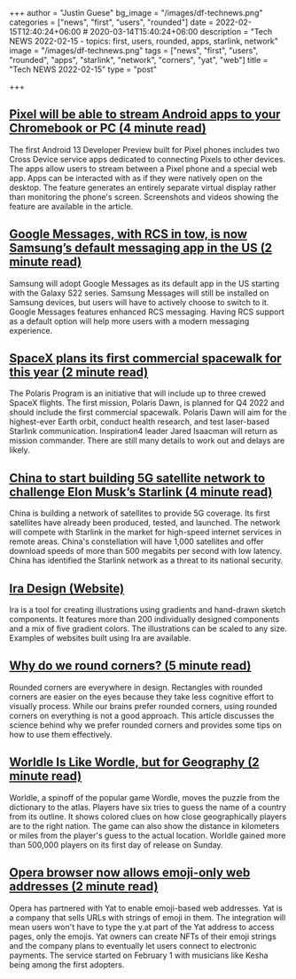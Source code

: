 +++
author = "Justin Guese"
bg_image = "/images/df-technews.png"
categories = ["news", "first", "users", "rounded"]
date = 2022-02-15T12:40:24+06:00 # 2020-03-14T15:40:24+06:00
description = "Tech NEWS 2022-02-15 - topics: first, users, rounded, apps, starlink, network"
image = "/images/df-technews.png"
tags = ["news", "first", "users", "rounded", "apps", "starlink", "network", "corners", "yat", "web"]
title = "Tech NEWS 2022-02-15"
type = "post"

+++

## [Pixel will be able to stream Android apps to your Chromebook or PC (4 minute read)](https://9to5google.com/2022/02/14/exclusive-pixel-stream-android-apps-chromebook-pc-video/)

The first Android 13 Developer Preview built for Pixel phones includes two Cross Device service apps dedicated to connecting Pixels to other devices. The apps allow users to stream between a Pixel phone and a special web app. Apps can be interacted with as if they were natively open on the desktop. The feature generates an entirely separate virtual display rather than monitoring the phone's screen. Screenshots and videos showing the feature are available in the article.

## [Google Messages, with RCS in tow, is now Samsung’s default messaging app in the US (2 minute read)](https://9to5google.com/2022/02/14/google-messages-samsung-galaxy-s22-us/)

Samsung will adopt Google Messages as its default app in the US starting with the Galaxy S22 series. Samsung Messages will still be installed on Samsung devices, but users will have to actively choose to switch to it. Google Messages features enhanced RCS messaging. Having RCS support as a default option will help more users with a modern messaging experience.

## [SpaceX plans its first commercial spacewalk for this year (2 minute read)](https://www.engadget.com/spacex-all-civilian-spacewalk-starship-flight-165202465.html)

The Polaris Program is an initiative that will include up to three crewed SpaceX flights. The first mission, Polaris Dawn, is planned for Q4 2022 and should include the first commercial spacewalk. Polaris Dawn will aim for the highest-ever Earth orbit, conduct health research, and test laser-based Starlink communication. Inspiration4 leader Jared Isaacman will return as mission commander. There are still many details to work out and delays are likely.

## [China to start building 5G satellite network to challenge Elon Musk’s Starlink (4 minute read)](https://www.scmp.com/news/china/science/article/3164140/china-start-building-5g-satellite-network-challenge-elon-musks)

China is building a network of satellites to provide 5G coverage. Its first satellites have already been produced, tested, and launched. The network will compete with Starlink in the market for high-speed internet services in remote areas. China's constellation will have 1,000 satellites and offer download speeds of more than 500 megabits per second with low latency. China has identified the Starlink network as a threat to its national security.

## [Ira Design (Website)](https://iradesign.io/)

Ira is a tool for creating illustrations using gradients and hand-drawn sketch components. It features more than 200 individually designed components and a mix of five gradient colors. The illustrations can be scaled to any size. Examples of websites built using Ira are available.

## [Why do we round corners? (5 minute read)](https://uxdesign.cc/why-do-we-round-corners-5145a90da6ed)

Rounded corners are everywhere in design. Rectangles with rounded corners are easier on the eyes because they take less cognitive effort to visually process. While our brains prefer rounded corners, using rounded corners on everything is not a good approach. This article discusses the science behind why we prefer rounded corners and provides some tips on how to use them effectively.

## [Worldle Is Like Wordle, but for Geography (2 minute read)](https://www.cnet.com/news/worldle-is-like-wordle-but-for-geography/)

Worldle, a spinoff of the popular game Wordle, moves the puzzle from the dictionary to the atlas. Players have six tries to guess the name of a country from its outline. It shows colored clues on how close geographically players are to the right nation. The game can also show the distance in kilometers or miles from the player's guess to the actual location. Worldle gained more than 500,000 players on its first day of release on Sunday.

## [Opera browser now allows emoji-only web addresses (2 minute read)](https://www.theverge.com/2022/2/14/22932918/opera-browser-emoji-only-web-addresses-urls-yat)

Opera has partnered with Yat to enable emoji-based web addresses. Yat is a company that sells URLs with strings of emoji in them. The integration will mean users won't have to type the y.at part of the Yat address to access pages, only the emojis. Yat owners can create NFTs of their emoji strings and the company plans to eventually let users connect to electronic payments. The service started on February 1 with musicians like Kesha being among the first adopters.


